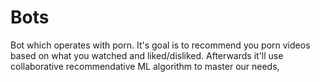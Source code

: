 # Bots

Bot which operates with porn. It's goal is to recommend you porn videos based on what you watched and liked/disliked. Afterwards it'll use collaborative recommendative ML algorithm to master our needs,
